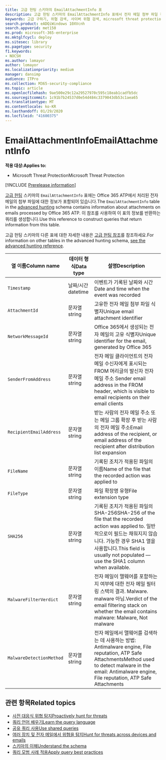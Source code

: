 ```yaml
---
title: 고급 헌팅 스키마의 EmailAttachmentInfo 표
description: 고급 헌팅 스키마의 EmailAttachmentInfo 표에서 전자 메일 첨부 파일 정보에 대해 알아봅니다.
keywords: 고급 구하기, 위협 검색, 사이버 위협 검색, microsoft threat protection, microsoft 365, mtp, m365, 검색, 쿼리, 원격 분석, 스키마 참조, kusto, table, description, EmailAttachmentInfo, network message id, 발신자, 받는 사람, 첨부 파일 id, 첨부 파일 이름, 맬웨어 결과
search.product: eADQiWindows 10XVcnh
search.appverid: met150
ms.prod: microsoft-365-enterprise
ms.mktglfcycl: deploy
ms.sitesec: library
ms.pagetype: security
f1.keywords:
- NOCSH
ms.author: lomayor
author: lomayor
ms.localizationpriority: medium
manager: dansimp
audience: ITPro
ms.collection: M365-security-compliance
ms.topic: article
ms.openlocfilehash: 9ae500e29c12a29527970c595c18eab1cadfb5dc
ms.sourcegitcommit: 1c91b7b24537d0e54d484c3379043db53c1aea65
ms.translationtype: MT
ms.contentlocale: ko-KR
ms.lasthandoff: 01/29/2020
ms.locfileid: "41600375"
---
```

# <a name="emailattachmentinfo"></a><span data-ttu-id="9c3e5-104">EmailAttachmentInfo</span><span class="sxs-lookup"><span data-stu-id="9c3e5-104">EmailAttachmentInfo</span></span>

<span data-ttu-id="9c3e5-105">**적용 대상:**</span><span class="sxs-lookup"><span data-stu-id="9c3e5-105">**Applies to:**</span></span>
- <span data-ttu-id="9c3e5-106">Microsoft Threat Protection</span><span class="sxs-lookup"><span data-stu-id="9c3e5-106">Microsoft Threat Protection</span></span>

[!INCLUDE [Prerelease information](../includes/prerelease.md)]

<span data-ttu-id="9c3e5-107">[고급 헌팅](advanced-hunting-overview.md) 스키마의 `EmailAttachmentInfo` 표에는 Office 365 ATP에서 처리된 전자 메일의 첨부 파일에 대한 정보가 포함되어 있습니다.</span><span class="sxs-lookup"><span data-stu-id="9c3e5-107">The `EmailAttachmentInfo` table in the [advanced hunting](advanced-hunting-overview.md) schema contains information about attachments on emails processed by Office 365 ATP.</span></span> <span data-ttu-id="9c3e5-108">이 참조를 사용하여 이 표의 정보를 반환하는 쿼리를 생성합니다.</span><span class="sxs-lookup"><span data-stu-id="9c3e5-108">Use this reference to construct queries that return information from this table.</span></span>

<span data-ttu-id="9c3e5-109">고급 헌팅 스키마의 다른 표에 대한 자세한 내용은 [고급 헌팅 참조](advanced-hunting-schema-tables.md)를 참조하세요.</span><span class="sxs-lookup"><span data-stu-id="9c3e5-109">For information on other tables in the advanced hunting schema, [see the advanced hunting reference](advanced-hunting-schema-tables.md).</span></span>

| <span data-ttu-id="9c3e5-110">열 이름</span><span class="sxs-lookup"><span data-stu-id="9c3e5-110">Column name</span></span> | <span data-ttu-id="9c3e5-111">데이터 형식</span><span class="sxs-lookup"><span data-stu-id="9c3e5-111">Data type</span></span> | <span data-ttu-id="9c3e5-112">설명</span><span class="sxs-lookup"><span data-stu-id="9c3e5-112">Description</span></span> |
|-------------|-----------|-------------|
| `Timestamp` | <span data-ttu-id="9c3e5-113">날짜/시간</span><span class="sxs-lookup"><span data-stu-id="9c3e5-113">datetime</span></span> | <span data-ttu-id="9c3e5-114">이벤트가 기록된 날짜와 시간</span><span class="sxs-lookup"><span data-stu-id="9c3e5-114">Date and time when the event was recorded</span></span> |
| `AttachmentId` | <span data-ttu-id="9c3e5-115">문자열</span><span class="sxs-lookup"><span data-stu-id="9c3e5-115">string</span></span> | <span data-ttu-id="9c3e5-116">고유한 전자 메일 첨부 파일 식별자</span><span class="sxs-lookup"><span data-stu-id="9c3e5-116">Unique email attachment identifier</span></span> |
| `NetworkMessageId` | <span data-ttu-id="9c3e5-117">문자열</span><span class="sxs-lookup"><span data-stu-id="9c3e5-117">string</span></span> | <span data-ttu-id="9c3e5-118">Office 365에서 생성되는 전자 메일의 고유 식별자</span><span class="sxs-lookup"><span data-stu-id="9c3e5-118">Unique identifier for the email, generated by Office 365</span></span> |
| `SenderFromAddress` | <span data-ttu-id="9c3e5-119">문자열</span><span class="sxs-lookup"><span data-stu-id="9c3e5-119">string</span></span> | <span data-ttu-id="9c3e5-120">전자 메일 클라이언트의 전자 메일 수신자에게 표시되는 FROM 머리글의 발신자 전자 메일 주소 </span><span class="sxs-lookup"><span data-stu-id="9c3e5-120">Sender email address in the FROM header, which is visible to email recipients on their email clients</span></span> |
| `RecipientEmailAddress` | <span data-ttu-id="9c3e5-121">문자열</span><span class="sxs-lookup"><span data-stu-id="9c3e5-121">string</span></span> | <span data-ttu-id="9c3e5-122">받는 사람의 전자 메일 주소 또는 메일 그룹 확장 후 받는 사람의 전자 메일 주소</span><span class="sxs-lookup"><span data-stu-id="9c3e5-122">Email address of the recipient, or email address of the recipient after distribution list expansion</span></span> |
| `FileName` | <span data-ttu-id="9c3e5-123">문자열</span><span class="sxs-lookup"><span data-stu-id="9c3e5-123">string</span></span> | <span data-ttu-id="9c3e5-124">기록된 조치가 적용된 파일의 이름</span><span class="sxs-lookup"><span data-stu-id="9c3e5-124">Name of the file that the recorded action was applied to</span></span> |
| `FileType` | <span data-ttu-id="9c3e5-125">문자열</span><span class="sxs-lookup"><span data-stu-id="9c3e5-125">string</span></span> | <span data-ttu-id="9c3e5-126">파일 확장명 유형</span><span class="sxs-lookup"><span data-stu-id="9c3e5-126">File extension type</span></span> |
| `SHA256` | <span data-ttu-id="9c3e5-127">문자열</span><span class="sxs-lookup"><span data-stu-id="9c3e5-127">string</span></span> | <span data-ttu-id="9c3e5-128">기록된 조치가 적용된 파일의 SHA-256</span><span class="sxs-lookup"><span data-stu-id="9c3e5-128">SHA-256 of the file that the recorded action was applied to.</span></span> <span data-ttu-id="9c3e5-129">일반적으로이 필드는 채워지지 않습니다. 가능한 경우 SHA1 열을 사용합니다.</span><span class="sxs-lookup"><span data-stu-id="9c3e5-129">This field is usually not populated — use the SHA1 column when available.</span></span> |
| `MalwareFilterVerdict` | <span data-ttu-id="9c3e5-130">문자열</span><span class="sxs-lookup"><span data-stu-id="9c3e5-130">string</span></span> | <span data-ttu-id="9c3e5-131">전자 메일이 맬웨어를 포함하는지 여부에 대한 전자 메일 필터링 스택의 결과. Malware. malware 아님.</span><span class="sxs-lookup"><span data-stu-id="9c3e5-131">Verdict of the email filtering stack on whether the email contains malware: Malware, Not malware</span></span> |
| `MalwareDetectionMethod` | <span data-ttu-id="9c3e5-132">문자열</span><span class="sxs-lookup"><span data-stu-id="9c3e5-132">string</span></span> | <span data-ttu-id="9c3e5-133">전자 메일에서 맬웨어를 검색하는 데 사용하는 방법: Antimalware engine, File reputation, ATP Safe Attachments</span><span class="sxs-lookup"><span data-stu-id="9c3e5-133">Method used to detect malware in the email: Antimalware engine, File reputation, ATP Safe Attachments</span></span> |

## <a name="related-topics"></a><span data-ttu-id="9c3e5-134">관련 항목</span><span class="sxs-lookup"><span data-stu-id="9c3e5-134">Related topics</span></span>
- [<span data-ttu-id="9c3e5-135">사전 대응식 위협 탐지</span><span class="sxs-lookup"><span data-stu-id="9c3e5-135">Proactively hunt for threats</span></span>](advanced-hunting-overview.md)
- [<span data-ttu-id="9c3e5-136">쿼리 언어 배우기</span><span class="sxs-lookup"><span data-stu-id="9c3e5-136">Learn the query language</span></span>](advanced-hunting-query-language.md)
- [<span data-ttu-id="9c3e5-137">공유 쿼리 사용</span><span class="sxs-lookup"><span data-stu-id="9c3e5-137">Use shared queries</span></span>](advanced-hunting-shared-queries.md)
- [<span data-ttu-id="9c3e5-138">여러 장치 및 전자 메일에서 위협을 탐지</span><span class="sxs-lookup"><span data-stu-id="9c3e5-138">Hunt for threats across devices and emails</span></span>](advanced-hunting-query-emails-devices.md)
- [<span data-ttu-id="9c3e5-139">스키마의 이해</span><span class="sxs-lookup"><span data-stu-id="9c3e5-139">Understand the schema</span></span>](advanced-hunting-schema-tables.md)
- [<span data-ttu-id="9c3e5-140">쿼리 모범 사례 적용</span><span class="sxs-lookup"><span data-stu-id="9c3e5-140">Apply query best practices</span></span>](advanced-hunting-best-practices.md)